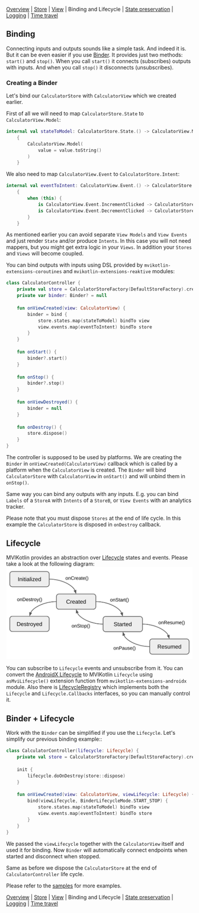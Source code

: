 [Overview](index.md) | [Store](store.md) | [View](view.md) | Binding and Lifecycle | [State preservation](state_preservation.md) | [Logging](logging.md) | [Time travel](time_travel.md)

## Binding

Connecting inputs and outputs sounds like a simple task. And indeed it is. But it can be even easier if you use [Binder](https://github.com/arkivanov/MVIKotlin/blob/master/mvikotlin/src/commonMain/kotlin/com/arkivanov/mvikotlin/core/binder/Binder.kt). It provides just two methods: `start()` and `stop()`. When you call `start()` it connects (subscribes) outputs with inputs. And when you call `stop()` it disconnects (unsubscribes).

### Creating a Binder

Let's bind our `CalculatorStore` with `CalculatorView` which we created earlier.

First of all we will need to map `CalculatorStore.State` to `CalculatorView.Model`:

```kotlin
internal val stateToModel: CalculatorStore.State.() -> CalculatorView.Model =
    {
        CalculatorView.Model(
            value = value.toString()
        )
    }
```

We also need to map `CalculatorView.Event` to `CalculatorStore.Intent`:

```kotlin
internal val eventToIntent: CalculatorView.Event.() -> CalculatorStore.Intent =
    {
        when (this) {
            is CalculatorView.Event.IncrementClicked -> CalculatorStore.Intent.Increment
            is CalculatorView.Event.DecrementClicked -> CalculatorStore.Intent.Decrement
        }
    }
```

As mentioned earlier you can avoid separate `View Models` and `View Events` and just render `State` and/or produce `Intents`. In this case you will not need mappers, but you might get extra logic in your `Views`. In addition your `Stores` and `Views` will become coupled.

You can bind outputs with inputs using DSL provided by `mvikotlin-extensions-coroutines` and `mvikotlin-extensions-reaktive` modules:

```kotlin
class CalculatorController {
    private val store = CalculatorStoreFactory(DefaultStoreFactory).create()
    private var binder: Binder? = null

    fun onViewCreated(view: CalculatorView) {
        binder = bind {
            store.states.map(stateToModel) bindTo view
            view.events.map(eventToIntent) bindTo store
        }
    }

    fun onStart() {
        binder?.start()
    }

    fun onStop() {
        binder?.stop()
    }

    fun onViewDestroyed() {
        binder = null
    }
    
    fun onDestroy() {
        store.dispose()
    }
}
```

The controller is supposed to be used by platforms. We are creating the `Binder` in `onViewCreated(CalculatorView)` callback which is called by a platform when the `CalculatorView` is created. The `Binder` will bind `CalculatorStore` with `CalculatorView` in `onStart()` and will unbind them in `onStop()`.

Same way you can bind any outputs with any inputs. E.g. you can bind `Labels` of a `StoreA` with `Intents` of a `StoreB`, or `View Events` with an analytics tracker.

Please note that you must dispose `Stores` at the end of life cycle. In this example the `CalculatorStore` is disposed in `onDestroy` callback.

## Lifecycle

MVIKotlin provides an abstraction over [Lifecycle](https://github.com/arkivanov/MVIKotlin/blob/master/mvikotlin/src/commonMain/kotlin/com/arkivanov/mvikotlin/core/lifecycle/Lifecycle.kt) states and events. Please take a look at the following diagram:
![Lifecycle](media/lifecycle.jpg)

You can subscribe to `Lifecycle` events and unsubscribe from it. You can convert the [AndroidX Lifecycle](https://developer.android.com/topic/libraries/architecture/lifecycle) to MVIKotlin `Lifecycle` using `asMviLifecycle()` extension function from `mvikotlin-extensions-androidx` module. Also there is [LifecycleRegistry](https://github.com/arkivanov/MVIKotlin/blob/master/mvikotlin/src/commonMain/kotlin/com/arkivanov/mvikotlin/core/lifecycle/LifecycleRegistry.kt) which implements both the `Lifecycle` and `Lifecycle.Callbacks` interfaces, so you can manually control it.

## Binder + Lifecycle

Work with the `Binder` can be simplified if you use the `Lifecycle`. Let's simplify our previous binding example::

```kotlin
class CalculatorController(lifecycle: Lifecycle) {
    private val store = CalculatorStoreFactory(DefaultStoreFactory).create()

    init {
        lifecycle.doOnDestroy(store::dispose)
    }

    fun onViewCreated(view: CalculatorView, viewLifecycle: Lifecycle) {
        bind(viewLifecycle, BinderLifecycleMode.START_STOP) {
            store.states.map(stateToModel) bindTo view
            view.events.map(eventToIntent) bindTo store
        }
    }
}
```

We passed the `viewLifecycle` together with the `CalculatorView` itself and used it for binding. Now `Binder` will automatically connect endpoints when started and disconnect when stopped.

Same as before we dispose the `CalculatorStore` at the end of `CalculatorController` life cycle.

Please refer to the [samples](https://github.com/arkivanov/MVIKotlin/tree/master/sample) for more examples.

[Overview](index.md) | [Store](store.md) | [View](view.md) | Binding and Lifecycle | [State preservation](state_preservation.md) | [Logging](logging.md) | [Time travel](time_travel.md)
